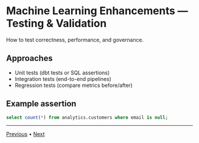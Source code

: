# Machine Learning Enhancements — Testing & Validation

How to test correctness, performance, and governance.


## Approaches
- Unit tests (dbt tests or SQL assertions)
- Integration tests (end-to-end pipelines)
- Regression tests (compare metrics before/after)

## Example assertion
```sql
select count(*) from analytics.customers where email is null;
```

---

[Previous](./4-usage-and-scenarios.md) • [Next](./6-ci-cd-and-deployment.md)
